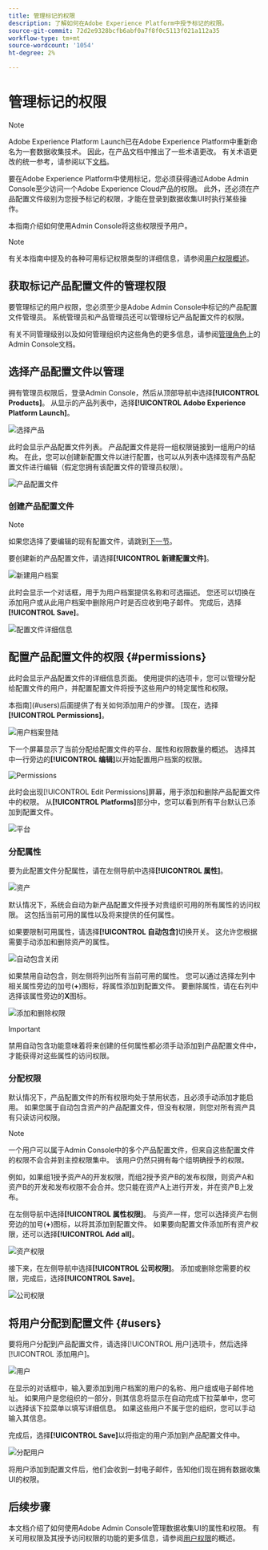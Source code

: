 ```yaml
---
title: 管理标记的权限
description: 了解如何在Adobe Experience Platform中授予标记的权限。
source-git-commit: 72d2e9328bcfb6abf0a7f8f0c5113f021a112a35
workflow-type: tm+mt
source-wordcount: '1054'
ht-degree: 2%

---
```


# 管理标记的权限

>[!NOTE]
>
>Adobe Experience Platform Launch已在Adobe Experience Platform中重新命名为一套数据收集技术。 因此，在产品文档中推出了一些术语更改。 有关术语更改的统一参考，请参阅以下[文档](../../term-updates.md)。

要在Adobe Experience Platform中使用标记，您必须获得通过Adobe Admin Console至少访问一个Adobe Experience Cloud产品的权限。 此外，还必须在产品配置文件级别为您授予标记的权限，才能在登录到数据收集UI时执行某些操作。

本指南介绍如何使用Admin Console将这些权限授予用户。

>[!NOTE]
>
>有关本指南中提及的各种可用标记权限类型的详细信息，请参阅[用户权限概述](./user-permissions.md)。

## 获取标记产品配置文件的管理权限

要管理标记的用户权限，您必须至少是Adobe Admin Console中标记的产品配置文件管理员。 系统管理员和产品管理员还可以管理标记产品配置文件的权限。

有关不同管理级别以及如何管理组织内这些角色的更多信息，请参阅[管理角色](https://helpx.adobe.com/enterprise/admin-guide.html/enterprise/using/admin-roles.ug.html)上的Admin Console文档。

## 选择产品配置文件以管理

拥有管理员权限后，登录Admin Console，然后从顶部导航中选择&#x200B;**[!UICONTROL Products]**。 从显示的产品列表中，选择&#x200B;**[!UICONTROL Adobe Experience Platform Launch]**。

![选择产品](../../images/ui/administration/manage-permissions/select-product.png)

此时会显示产品配置文件列表。 产品配置文件是将一组权限链接到一组用户的结构。 在此，您可以创建新配置文件以进行配置，也可以从列表中选择现有产品配置文件进行编辑（假定您拥有该配置文件的管理员权限）。

![产品配置文件](../../images/ui/administration/manage-permissions/product-profiles.png)

### 创建产品配置文件

>[!NOTE]
>
>如果您选择了要编辑的现有配置文件，请跳到[下一节](#permissions)。

要创建新的产品配置文件，请选择&#x200B;**[!UICONTROL 新建配置文件]**。

![新建用户档案](../../images/ui/administration/manage-permissions/new-profile-button.png)

此时会显示一个对话框，用于为用户档案提供名称和可选描述。 您还可以切换在添加用户或从此用户档案中删除用户时是否应收到电子邮件。 完成后，选择&#x200B;**[!UICONTROL Save]**。

![配置文件详细信息](../../images/ui/administration/manage-permissions/profile-details.png)

## 配置产品配置文件的权限 {#permissions}

此时会显示产品配置文件的详细信息页面。 使用提供的选项卡，您可以管理分配给配置文件的用户，并配置配置文件将授予这些用户的特定属性和权限。

本指南](#users)后面提供了有关如何添加用户的步骤。 [现在，选择&#x200B;**[!UICONTROL Permissions]**。

![用户档案登陆](../../images/ui/administration/manage-permissions/profile-landing.png)

下一个屏幕显示了当前分配给配置文件的平台、属性和权限数量的概述。 选择其中一行旁边的&#x200B;**[!UICONTROL 编辑]**&#x200B;以开始配置用户档案的权限。

![Permissions](../../images/ui/administration/manage-permissions/edit-permissions.png)

此时会出现[!UICONTROL Edit Permissions]屏幕，用于添加和删除产品配置文件中的权限。 从&#x200B;**[!UICONTROL Platforms]**&#x200B;部分中，您可以看到所有平台默认已添加到配置文件。

![平台](../../images/ui/administration/manage-permissions/platforms.png)

### 分配属性

要为此配置文件分配属性，请在左侧导航中选择&#x200B;**[!UICONTROL 属性]**。

![资产](../../images/ui/administration/manage-permissions/properties.png)

默认情况下，系统会自动为新产品配置文件授予对贵组织可用的所有属性的访问权限。 这包括当前可用的属性以及将来提供的任何属性。

如果要限制可用属性，请选择&#x200B;**[!UICONTROL 自动包含]**&#x200B;切换开关。 这允许您根据需要手动添加和删除资产的属性。

![自动包含关闭](../../images/ui/administration/manage-permissions/auto-include-off.png)

如果禁用自动包含，则左侧将列出所有当前可用的属性。 您可以通过选择左列中相关属性旁边的加号(**+**)图标，将属性添加到配置文件。 要删除属性，请在右列中选择该属性旁边的&#x200B;**X**&#x200B;图标。

![添加和删除权限](../../images/ui/administration/manage-permissions/add-remove-permission.png)

>[!IMPORTANT]
>
>禁用自动包含功能意味着将来创建的任何属性都必须手动添加到产品配置文件中，才能获得对这些属性的访问权限。

### 分配权限

默认情况下，产品配置文件的所有权限均处于禁用状态，且必须手动添加才能启用。 如果您属于自动包含资产的产品配置文件，但没有权限，则您对所有资产具有只读访问权限。

>[!NOTE]
>
>一个用户可以属于Admin Console中的多个产品配置文件，但来自这些配置文件的权限不会合并到主控权限集中。 该用户仍然只拥有每个组明确授予的权限。
>
>例如，如果组1授予资产A的开发权限，而组2授予资产B的发布权限，则资产A和资产B的开发和发布权限不会合并。您只能在资产A上进行开发，并在资产B上发布。

在左侧导航中选择&#x200B;**[!UICONTROL 属性权限]**。 与资产一样，您可以选择资产右侧旁边的加号(**+**)图标，以将其添加到配置文件。 如果要向配置文件添加所有资产权限，还可以选择&#x200B;**[!UICONTROL Add all]**。

![资产权限](../../images/ui/administration/manage-permissions/property-rights.png)

接下来，在左侧导航中选择&#x200B;**[!UICONTROL 公司权限]**。 添加或删除您需要的权限，完成后，选择&#x200B;**[!UICONTROL Save]**。

![公司权限](../../images/ui/administration/manage-permissions/company-rights.png)

## 将用户分配到配置文件 {#users}

要将用户分配到产品配置文件，请选择[!UICONTROL 用户]选项卡，然后选择[!UICONTROL 添加用户]。

![用户](../../images/ui/administration/manage-permissions/users.png)

在显示的对话框中，输入要添加到用户档案的用户的名称、用户组或电子邮件地址。 如果用户是您组织的一部分，则其信息将显示在自动完成下拉菜单中，您可以选择该下拉菜单以填写详细信息。 如果这些用户不属于您的组织，您可以手动输入其信息。

完成后，选择&#x200B;**[!UICONTROL Save]**&#x200B;以将指定的用户添加到产品配置文件中。

![分配用户](../../images/ui/administration/manage-permissions/assign-users.png)

将用户添加到配置文件后，他们会收到一封电子邮件，告知他们现在拥有数据收集UI的权限。

## 后续步骤

本文档介绍了如何使用Adobe Admin Console管理数据收集UI的属性和权限。 有关可用权限及其授予访问权限的功能的更多信息，请参阅[用户权限](./user-permissions.md)的概述。

